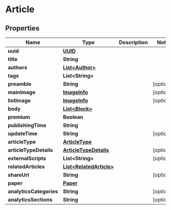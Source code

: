 

# Article

## Properties

Name | Type | Description | Notes
------------ | ------------- | ------------- | -------------
**uuid** | [**UUID**](UUID.md) |  | 
**title** | **String** |  | 
**authors** | [**List&lt;Author&gt;**](Author.md) |  | 
**tags** | **List&lt;String&gt;** |  | 
**preamble** | **String** |  |  [optional]
**mainImage** | [**ImageInfo**](ImageInfo.md) |  |  [optional]
**listImage** | [**ImageInfo**](ImageInfo.md) |  |  [optional]
**body** | [**List&lt;Block&gt;**](Block.md) |  | 
**premium** | **Boolean** |  | 
**publishingTime** | **String** |  | 
**updateTime** | **String** |  |  [optional]
**articleType** | [**ArticleType**](ArticleType.md) |  | 
**articleTypeDetails** | [**ArticleTypeDetails**](ArticleTypeDetails.md) |  |  [optional]
**externalScripts** | **List&lt;String&gt;** |  |  [optional]
**relatedArticles** | [**List&lt;RelatedArticle&gt;**](RelatedArticle.md) |  | 
**shareUrl** | **String** |  |  [optional]
**paper** | [**Paper**](Paper.md) |  | 
**analyticsCategories** | **String** |  |  [optional]
**analyticsSections** | **String** |  |  [optional]




